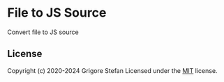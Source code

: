 # File to JS Source

Convert file to JS source

## License

Copyright (c) 2020-2024 Grigore Stefan
Licensed under the [MIT](LICENSE) license.
